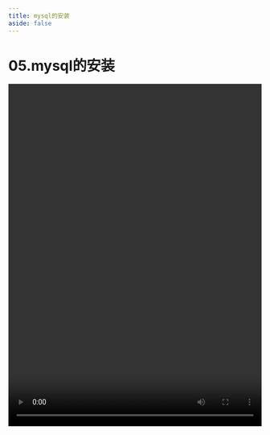 ```yaml
---
title: mysql的安装
aside: false
---
```


# 05.mysql的安装

<video autoplay src="http://qn.chinavanes.com/nodejs/module-10/05.mysql的安装.mp4" controls controlsList="nodownload" width="100%" height="680"/>

